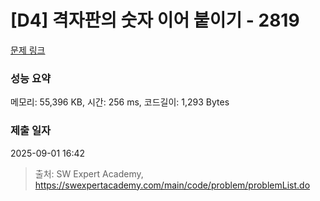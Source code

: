 # [D4] 격자판의 숫자 이어 붙이기 - 2819 

[문제 링크](https://swexpertacademy.com/main/code/problem/problemDetail.do?contestProbId=AV7I5fgqEogDFAXB) 

### 성능 요약

메모리: 55,396 KB, 시간: 256 ms, 코드길이: 1,293 Bytes

### 제출 일자

2025-09-01 16:42



> 출처: SW Expert Academy, https://swexpertacademy.com/main/code/problem/problemList.do